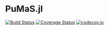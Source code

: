 # PuMaS.jl

[![Build Status](https://travis-ci.com/UMCTM/PuMaS.jl.svg?token=4us5x5zt4Ac4ACSoL6Uw&branch=master)](https://travis-ci.com/UMCTM/PuMaS.jl)
[![Coverage Status](https://coveralls.io/repos/ChrisRackauckas/PuMaS.jl/badge.svg?branch=master&service=github)](https://coveralls.io/github/ChrisRackauckas/PuMaS.jl?branch=master)
[![codecov.io](http://codecov.io/github/ChrisRackauckas/PuMaS.jl/coverage.svg?branch=master)](http://codecov.io/github/ChrisRackauckas/PuMaS.jl?branch=master)
